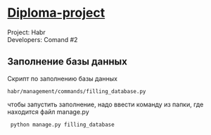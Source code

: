 # <span style="text-decoration:underline;">Diploma-project</span>
Project: Habr \
Developers: Comand #2

## Заполнение базы данных

Скрипт по заполнению базы данных

```
habr/management/commands/filling_database.py
```


чтобы запустить заполнение, надо ввести команду из папки, где находится файл manage.py 


```
 python manage.py filling_database  
```
